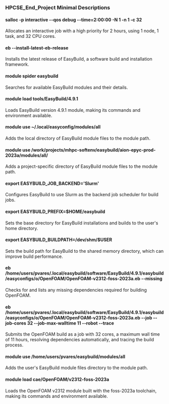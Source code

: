 ### HPCSE_End_Project Minimal Descriptions

#### salloc -p interactive --qos debug --time=2:00:00 -N 1 -n 1 -c 32
Allocates an interactive job with a high priority for 2 hours, using 1 node, 1 task, and 32 CPU cores.

#### eb --install-latest-eb-release
Installs the latest release of EasyBuild, a software build and installation framework.

#### module spider easybuild
Searches for available EasyBuild modules and their details.

#### module load tools/EasyBuild/4.9.1
Loads EasyBuild version 4.9.1 module, making its commands and environment available.

#### module use ~/.local/easyconfig/modules/all
Adds the local directory of EasyBuild module files to the module path.

#### module use /work/projects/mhpc-softenv/easybuild/aion-epyc-prod-2023a/modules/all/
Adds a project-specific directory of EasyBuild module files to the module path.

#### export EASYBUILD_JOB_BACKEND='Slurm'
Configures EasyBuild to use Slurm as the backend job scheduler for build jobs.

#### export EASYBUILD_PREFIX=$HOME/easybuild
Sets the base directory for EasyBuild installations and builds to the user's home directory.

#### export EASYBUILD_BUILDPATH=/dev/shm/$USER
Sets the build path for EasyBuild to the shared memory directory, which can improve build performance.

#### eb /home/users/pvares/.local/easybuild/software/EasyBuild/4.9.1/easybuild/easyconfigs/o/OpenFOAM/OpenFOAM-v2312-foss-2023a.eb --missing
Checks for and lists any missing dependencies required for building OpenFOAM.

#### eb /home/users/pvares/.local/easybuild/software/EasyBuild/4.9.1/easybuild/easyconfigs/o/OpenFOAM/OpenFOAM-v2312-foss-2023a.eb --job --job-cores 32 --job-max-walltime 11 --robot --trace
Submits the OpenFOAM build as a job with 32 cores, a maximum wall time of 11 hours, resolving dependencies automatically, and tracing the build process.

#### module use /home/users/pvares/easybuild/modules/all
Adds the user's EasyBuild module files directory to the module path.

#### module load cae/OpenFOAM/v2312-foss-2023a
Loads the OpenFOAM v2312 module built with the foss-2023a toolchain, making its commands and environment available.
